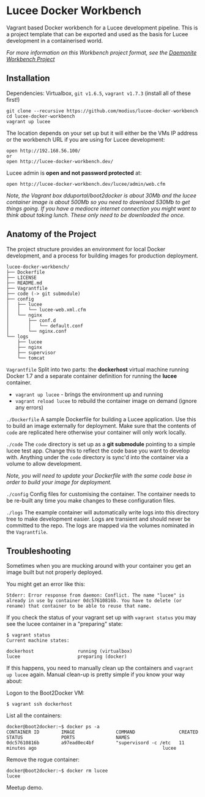 # Lucee Docker Workbench

Vagrant based Docker workbench for a Lucee development pipeline.  This is a project template that can be exported and used as the basis for Lucee development in a containerised world.

_For more information on this Workbench project format, see the [Daemonite Workbench Project](https://github.com/daemonite/workbench)_

## Installation

Dependencies: Virtualbox, `git v1.6.5`, `vagrant v1.7.3` (install all of these first!)

```
git clone --recursive https://github.com/modius/lucee-docker-workbench
cd lucee-docker-workbench
vagrant up lucee
```

The location depends on your set up but it will either be the VMs IP address or the workbench URL if you are using for Lucee development:
```
open http://192.168.56.100/
or
open http://lucee-docker-workbench.dev/
```

Lucee admin is **open and not password protected** at:

```
open http://lucee-docker-workbench.dev/lucee/admin/web.cfm
```

_Note, the Vagrant box dduportal/boot2docker is about 30Mb and the lucee container image is about 500Mb so you need to download 530Mb to get things going.  If you have a mediocre internet connection you might want to think about taking lunch. These only need to be downloaded the once._

## Anatomy of the Project

The project structure provides an environment for local Docker development, and a process for building images for production deployment.

```
lucee-docker-workbench/
├── Dockerfile
├── LICENSE
├── README.md
├── Vagrantfile
├── code (-> git submodule)
├── config
│   ├── lucee
│   │   └── lucee-web.xml.cfm
│   └── nginx
│       ├── conf.d
│       │   └── default.conf
│       └── nginx.conf
└── logs
    ├── lucee
    ├── nginx
    ├── supervisor
    └── tomcat
```

`Vagrantfile`
Split into two parts: the **dockerhost** virtual machine running Docker 1.7 and a separate container definition for running the **lucee** container.

- `vagrant up lucee` - brings the environment up and running
- `vagrant reload lucee` to rebuild the container image on demand (ignore any errors)

`./Dockerfile`
A sample Dockerfile for building a Lucee application. Use this to build an image externally for deployment.  Make sure that the contents of `code` are replicated here otherwise your container will only work locally.

`./code`
The `code` directory is set up as a **git submodule** pointing to a simple lucee test app. Change this to reflect the code base you want to develop with.  Anything under the `code` directory is sync'd into the container via a volume to allow development.

_Note, you will need to update your Dockerfile with the same code base in order to build your image for deployment._

`./config`
Config files for customising the container.  The container needs to be re-built any time you make changes to these configuration files.

`./logs`
The example container will automatically write logs into this directory tree to make development easier. Logs are transient and should never be committed to the repo.  The logs are mapped via the volumes nominated in the `Vagrantfile`.

## Troubleshooting

Sometimes when you are mucking around with your container you get an image built but not properly deployed.

You might get an error like this:
```
Stderr: Error response from daemon: Conflict. The name "lucee" is already in use by container 0dc57610816b. You have to delete (or rename) that container to be able to reuse that name.
```

If you check the status of your vagrant set up with `vagrant status` you may see the lucee container in a "preparing" state:
```
$ vagrant status
Current machine states:

dockerhost                running (virtualbox)
lucee                     preparing (docker)
```

If this happens, you need to manually clean up the containers and `vagrant up lucee` again.  Manual clean-up is pretty simple if you know your way about:

Logon to the Boot2Docker VM:
```
$ vagrant ssh dockerhost
```

List all the containers:
```
docker@boot2docker:~$ docker ps -a
CONTAINER ID        IMAGE               COMMAND                CREATED             STATUS              PORTS               NAMES
0dc57610816b        a97ead0ec4bf        "supervisord -c /etc   11 minutes ago                                              lucee
```

Remove the rogue container:
```
docker@boot2docker:~$ docker rm lucee
lucee
```

Meetup demo.
